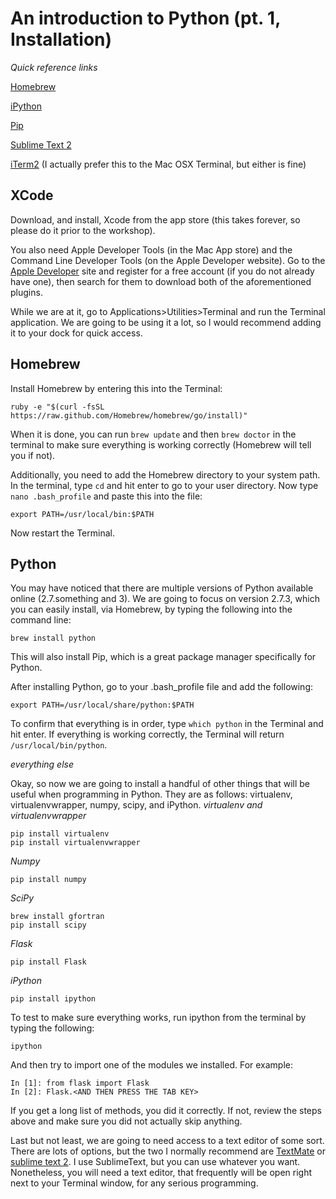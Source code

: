 # An introduction to Python (pt. 1, Installation)

*Quick reference links*

[Homebrew](http://brew.sh/)

[iPython](http://ipython.org/)

[Pip](http://pypi.python.org/pypi/pip)

[Sublime Text 2](http://www.sublimetext.com/2)

[iTerm2](http://www.iterm2.com/) (I actually prefer this to the Mac OSX Terminal, but either is fine)

## XCode

Download, and install, Xcode from the app store (this takes forever, so please do it prior to the workshop).

You also need Apple Developer Tools (in the Mac App store) and the Command Line Developer Tools (on the Apple Developer website). Go to the [Apple Developer](https://developer.apple.com/) site and register for a free account (if you do not already have one), then search for them to download both of the aforementioned plugins.

While we are at it, go to Applications>Utilities>Terminal and run the Terminal application. We are going to be using it a lot, so I would recommend adding it to your dock for quick access.

## Homebrew
Install Homebrew by entering this into the Terminal:

```
ruby -e "$(curl -fsSL https://raw.github.com/Homebrew/homebrew/go/install)"
```

When it is done, you can run ```brew update``` and then ```brew doctor``` in the terminal to make sure everything is working correctly (Homebrew will tell you if not).

Additionally, you need to add the Homebrew directory to your system path. In the terminal, type ```cd``` and hit enter to go to your user directory. Now type ```nano .bash_profile``` and paste this into the file:

```
export PATH=/usr/local/bin:$PATH
```

Now restart the Terminal.

## Python
You may have noticed that there are multiple versions of Python available online (2.7.something and 3). We are going to focus on version 2.7.3, which you can easily install, via Homebrew, by typing the following into the command line:

```
brew install python
```

This will also install Pip, which is a great package manager specifically for Python.

After installing Python, go to your .bash_profile file and add the following:

```
export PATH=/usr/local/share/python:$PATH
```

To confirm that everything is in order, type ```which python``` in the Terminal and hit enter. If everything is working correctly, the Terminal will return ```/usr/local/bin/python```.

*everything else*

Okay, so now we are going to install a handful of other things that will be useful when programming in Python. They are as follows: virtualenv, virtualenvwrapper, numpy, scipy, and iPython.
*virtualenv and virtualenvwrapper*
```
pip install virtualenv
pip install virtualenvwrapper
```
*Numpy*
```
pip install numpy
```
*SciPy*
```
brew install gfortran
pip install scipy
```
*Flask*
```
pip install Flask
```
*iPython*
```
pip install ipython
```

To test to make sure everything works, run ipython from the terminal by typing the following:

```
ipython
```

And then try to import one of the modules we installed. For example:

```
In [1]: from flask import Flask
In [2]: Flask.<AND THEN PRESS THE TAB KEY>
```

If you get a long list of methods, you did it correctly. If not, review the steps above and make sure you did not actually skip anything.

Last but not least, we are going to need access to a text editor of some sort. There are lots of options, but the two I normally recommend are [TextMate](http://macromates.com/) or [sublime text 2](http://www.sublimetext.com/). I use SublimeText, but you can use whatever you want. Nonetheless, you will need a text editor, that frequently will be open right next to your Terminal window, for any serious programming.